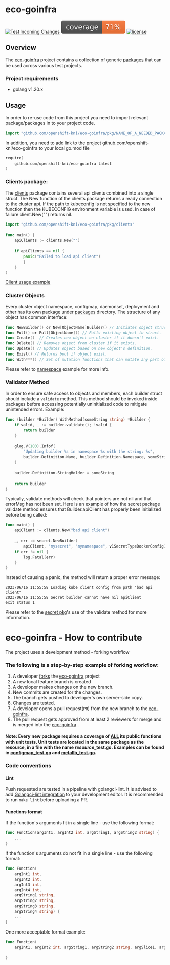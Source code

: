 # eco-goinfra
[![Test Incoming Changes](https://github.com/openshift-kni/eco-goinfra/actions/workflows/makefile.yml/badge.svg)](https://github.com/openshift-kni/eco-goinfra/actions/workflows/makefile.yml)
[![Unit Test Coverage](https://raw.githubusercontent.com/openshift-kni/eco-goinfra/badges/.badges/main/coverage.svg)](https://github.com/openshift-kni/eco-goinfra/actions/workflows/makefile.yml)
[![license](https://img.shields.io/github/license/openshift-kni/eco-goinfra?color=blue&labelColor=gray&logo=apache&logoColor=lightgray&style=flat)](https://github.com/openshift-kni/eco-goinfra/blob/master/LICENSE)

## Overview
The [eco-goinfra](https://github.com/openshift-kni/eco-goinfra) project contains a collection of generic [packages](./pkg) that can be used across various test projects.

### Project requirements
* golang v1.20.x

## Usage
In order to re-use code from this project you need to import relevant package/packages in to your project code.

```go
import "github.com/openshift-kni/eco-goinfra/pkg/NAME_OF_A_NEEDED_PACKAGE"
```
In addition, you need to add link to the project github.com/openshift-kni/eco-goinfra to your local go.mod file

```go
require(
    github.com/openshift-kni/eco-goinfra latest
)
```



### Clients package:
The [clients](./pkg/clients) package contains several api clients combined into a single struct.
The New function of the clients package returns a ready connection to the cluster api.
If the path to kubeconfig is not specified to the new function then the KUBECONFIG environment variable is used.
In case of failure client.New("") returns nil.
```go
import "github.com/openshift-kni/eco-goinfra/pkg/clients"

func main() {
    apiClients := clients.New("")
	
    if apiClients == nil {
        panic("Failed to load api client")
        }
    }
)
```
[Client usage example](./usage/client/client.go)

### Cluster Objects
Every cluster object namespace, configmap, daemonset, deployment and other has its own package under [packages](./pkg) directory.
The structure of any object has common interface:
```go
func NewBuilder() or New[ObjectName]Builder() // Initiates object struct. This function require minimum set of parameters that are required to create the object on a cluster.
func Pull() or Pull[ObjectName]() // Pulls existing object to struct.
func Create()  // Creates new object on cluster if it doesn't exist.
func Delete() // Removes object from cluster if it exists.
func Update() // Updates object based on new object's definition.
func Exist() // Returns bool if object exist.
func With***() // Set of mutation functions that can mutate any part of the object. 
```
Please refer to [namespace](./usage/namespace/namespace.go) example for more info.

### Validator Method
In order to ensure safe access to objects and members, each builder struct should include a `validate` method. This method should be invoked inside packages before accessing potentially uninitialized code to mitigate unintended errors. Example:
```go
func (builder *Builder) WithMethod(someString string) *Builder {
    if valid, _ := builder.validate(); !valid {
        return builder
    }
    
    glog.V(100).Infof(
        "Updating builder %s in namespace %s with the string: %s",
        builder.Definition.Name, builder.Definition.Namespace, someString
    )
    
    builder.Definition.StringHolder = someString
    
    return builder
}
```
Typically, validate methods will check that pointers are not nil and that errorMsg has not been set. Here is an example of how the secret package validate method ensures that Builder.apiClient has properly been initialized before being called:
```go
func main() {
	apiClient := clients.New("bad api client")

	_, err := secret.NewBuilder(
        apiClient, "mysecret", "mynamespace", v1SecretTypeDockerConfigJson).Create()
	if err != nil {
		log.Fatal(err)
	}
}
```
Instead of causing a panic, the method will return a proper error message:
```
2023/06/16 11:55:58 Loading kube client config from path "bad api client"
2023/06/16 11:55:58 Secret builder cannot have nil apiClient
exit status 1
```
Please refer to the [secret pkg](./pkg/secret/secret.go)'s use of the validate method for more information.

# eco-goinfra - How to contribute

The project uses a development method - forking workflow
### The following is a step-by-step example of forking workflow:
1) A developer [forks](https://docs.gitlab.com/ee/user/project/repository/forking_workflow.html#creating-a-fork)
   the [eco-goinfra](https://github.com/openshift-kni/eco-goinfra) project
2) A new local feature branch is created
3) A developer makes changes on the new branch.
4) New commits are created for the changes.
5) The branch gets pushed to developer's own server-side copy.
6) Changes are tested.
7) A developer opens a pull request(`PR`) from the new branch to
   the [eco-goinfra](https://github.com/openshift-kni/eco-goinfra).
8) The pull request gets approved from at least 2 reviewers for merge and is merged into
   the [eco-goinfra](https://github.com/openshift-kni/eco-goinfra) .
#### Note: Every new package requires a coverage of <ins>ALL</ins> its public functions with unit tests. Unit tests are located in the same package as the resource, in a file with the name *resource*_test.go. Examples can be found in [configmap_test.go](./pkg/configmap/configmap_test.go) and [metallb_test.go](./pkg/metallb/metallb_test.go).

### Code conventions
#### Lint
Push requested are tested in a pipeline with golangci-lint. It is advised to add [Golangci-lint integration](https://golangci-lint.run/usage/integrations/) to your development editor. It is recommended to run `make lint` before uploading a PR.

#### Functions format
If the function's arguments fit in a single line - use the following format:
```go
func Function(argInt1, argInt2 int, argString1, argString2 string) {
    ...
}
```

If the function's arguments do not fit in a single line - use the following format:
```go
func Function(
    argInt1 int,
    argInt2 int,
    argInt3 int,
    argInt4 int,
    argString1 string,
    argString2 string,
    argString3 string,
    argString4 string) {
    ...
}
```
One more acceptable format example:
```go
func Function(
    argInt1, argInt2 int, argString1, argString2 string, argSlice1, argSlice2 []string) {
	
}
```

